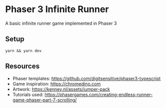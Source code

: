 # Phaser 3 Infinite Runner
A basic infinite runner game implemented in Phaser 3

## Setup
`yarn && yarn dev`

## Resources
* Phaser templates: https://github.com/digitsensitive/phaser3-typescript
* Game inspiration: https://chromedino.com
* Artwork: https://kenney.nl/assets/jumper-pack
* Tutorials used: https://phasergames.com/creating-endless-runner-game-phaser-part-7-scrolling/
